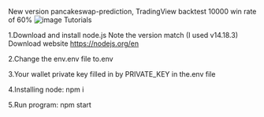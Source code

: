 New version pancakeswap-prediction, TradingView backtest 10000 win rate of 60% 
![image](https://github.com/BraveDong01/pancakeswap-prediction-bot/assets/160319917/c05bd68d-94f8-4b09-bd41-4698c7777a19)
Tutorials

1.Download and install node.js Note the version match (I used v14.18.3)  Download website https://nodejs.org/en

2.Change the env.env file to.env

3.Your wallet private key filled in by PRIVATE_KEY in the.env file

4.Installing node:  npm i

5.Run program: npm start

